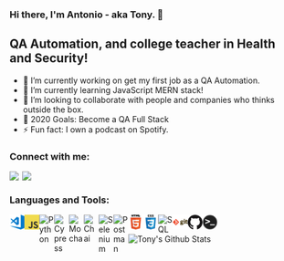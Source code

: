 ### Hi there, I'm Antonio - aka Tony. 👋

## QA Automation, and college teacher in Health and Security!
- 🔭 I’m currently working on get my first job as a QA Automation.
- 🌱 I’m currently learning JavaScript MERN stack!
- 👯 I’m looking to collaborate with people and companies who thinks outside the box.
- 🥅 2020 Goals: Become a QA Full Stack
- ⚡ Fun fact: I own a podcast on Spotify.

### Connect with me:
[<img align="left" width="22px" src="https://cdn.jsdelivr.net/npm/simple-icons@v3/icons/linkedin.svg" />][linkedin]
[<img align="left" width="22px" src="https://cdn.jsdelivr.net/npm/simple-icons@v3/icons/instagram.svg" />][instagram]

<br />

### Languages and Tools:

<img align="left" alt="VS Code" width="26px" src="https://raw.githubusercontent.com/github/explore/80688e429a7d4ef2fca1e82350fe8e3517d3494d/topics/visual-studio-code/visual-studio-code.png" />
<img align="left" alt="JS" width="26px" src="https://raw.githubusercontent.com/github/explore/80688e429a7d4ef2fca1e82350fe8e3517d3494d/topics/javascript/javascript.png" />
<img align="left" alt="Python" width="26px" src="https://upload.wikimedia.org/wikipedia/commons/thumb/c/c3/Python-logo-notext.svg/1200px-Python-logo-notext.svg.png" />
<img align="left" alt="Cypress" width="26px" src="https://avatars0.githubusercontent.com/u/8908513?s=200&v=4" />
<img align="left" alt="Mocha" width="26px" src="https://img2.freepng.es/20180427/ivw/kisspng-mocha-node-js-javascript-software-testing-npm-5ae37d55ae0302.6235689115248581977128.jpg" />
<img align="left" alt="Chai" width="26px" src="https://www.chaijs.com/img/chai-logo-small.png" />
<img align="left" alt="Selenium" width="26px" src="https://www.selenium.dev//images/selenium_logo_square_green.png" />
<img align="left" alt="Postman" width="26px" src="https://avatars3.githubusercontent.com/u/10251060?s=200&v=4" />
<img align="left" alt="HTML5" width="26px" src="https://raw.githubusercontent.com/github/explore/80688e429a7d4ef2fca1e82350fe8e3517d3494d/topics/html/html.png" />
<img align="left" alt="CSS3" width="26px" src="https://raw.githubusercontent.com/github/explore/80688e429a7d4ef2fca1e82350fe8e3517d3494d/topics/css/css.png" />
<img align="left" alt="SQL" width="26px" src="https://i0.pngocean.com/files/28/601/296/microsoft-azure-sql-database-microsoft-sql-server-database.jpg" />
<img align="left" alt="Git" width="26px" src="https://raw.githubusercontent.com/github/explore/80688e429a7d4ef2fca1e82350fe8e3517d3494d/topics/git/git.png" />
<img align="left" alt="GitHub" width="26px" src="https://raw.githubusercontent.com/github/explore/78df643247d429f6cc873026c0622819ad797942/topics/github/github.png" />
<img align="left" alt="Terminal" width="26px" src="https://raw.githubusercontent.com/github/explore/80688e429a7d4ef2fca1e82350fe8e3517d3494d/topics/terminal/terminal.png" />

<br>
<br>
<img align="left" alt="Tony's Github Stats" src="https://github-readme-stats.codestackr.vercel.app/api?username=crespoantonio&show_icons=true&hide_border=true" />


[instagram]: https://instagram.com/tonycrespoo
[linkedin]: https://linkedin.com/in/antonio-crespo89








<!--
**crespoantonio/crespoantonio** is a ✨ _special_ ✨ repository because its `README.md` (this file) appears on your GitHub profile.

Here are some ideas to get you started:


-->
